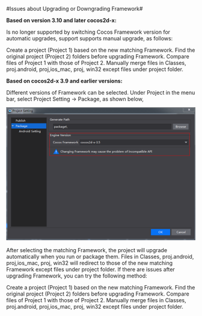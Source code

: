#Issues about Upgrading or Downgrading Framework#

**Based on version 3.10 and later cocos2d-x:**

Is no longer supported by switching Cocos Framework version for automatic upgrades, support supports manual upgrade, as follows:

Create a project (Project 1) based on the new matching Framework. Find the original project (Project 2) folders before upgrading Framework. Compare files of Project 1 with those of Project 2. Manually merge files in Classes, proj.android, proj,ios_mac, proj, win32 except files under project folder.

**Based on cocos2d-x 3.9 and earlier versions:**

Different versions of Framework can be selected. Under Project in the menu bar, select Project Setting -> Package, as shown below,

![image](../../studio-img/upgrade-framework/image001.png)

After selecting the matching Framework, the project will upgrade automatically when you run or package them. Files in Classes, proj.android, proj,ios_mac, proj, win32 will redirect to those of the new matching Framework except files under project folder. If there are issues after upgrading Framework, you can try the following method:

Create a project (Project 1) based on the new matching Framework. Find the original project (Project 2) folders before upgrading Framework. Compare files of Project 1 with those of Project 2. Manually merge files in Classes, proj.android, proj,ios_mac, proj, win32 except files under project folder.
